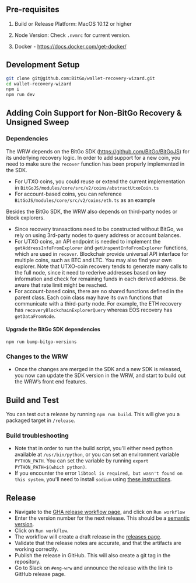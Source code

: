 ## Pre-requisites

1. Build or Release Platform: MacOS 10.12 or higher

2. Node Version: Check `.nvmrc` for current version.

3. Docker - https://docs.docker.com/get-docker/

## Development Setup

```bash
git clone git@github.com:BitGo/wallet-recovery-wizard.git
cd wallet-recovery-wizard
npm i
npm run dev
```

## Adding Coin Support for Non-BitGo Recovery & Unsigned Sweep

### Dependencies

The WRW depends on the BitGo SDK (https://github.com/BitGo/BitGoJS) for its underlying recovery logic. In order to add support for a new coin, you need to make sure the `recover` function has been properly implemented in the SDK.

- For UTXO coins, you could reuse or extend the current implementation in `BitGoJS/modules/core/src/v2/coins/abstractUtxoCoin.ts`
- For account-based coins, you can reference `BitGoJS/modules/core/src/v2/coins/eth.ts` as an example

Besides the BitGo SDK, the WRW also depends on third-party nodes or block explorers.

- Since recovery transactions need to be constructed without BitGo, we rely on using 3rd-party nodes to query address or account balances.
- For UTXO coins, an API endpoint is needed to implement the `getAddressInfoFromExplorer` and `getUnspentInfoFromExplorer` functions, which are used in `recover`. Blockchair provide universal API interface for multiple coins, such as BTC and LTC. You may also find
  your own explorer. Note that UTXO-coin recovery tends to generate many calls to the full node, since it need to rederive addresses based on key information and check for remaining funds in each derived address. Be aware that rate limit might be reached.
- For account-based coins, there are no shared functions defined in the parent class. Each coin class may have its own functions that communicate with a third-party node. For example, the ETH recovery has `recoveryBlockchainExplorerQuery` whereas EOS recovery has `getDataFromNode`.

#### Upgrade the BitGo SDK dependencies
```
npm run bump-bitgo-versions 
```

### Changes to the WRW

- Once the changes are merged in the SDK and a new SDK is released, you now can update the SDK version in the WRW, and start to build out the WRW’s front end features.

## Build and Test

You can test out a release by running `npm run build`. This will give you a packaged target in `/release`.

### Build troubleshooting

- Note that in order to run the build script, you'll either need python available at `/usr/bin/python`, or you can set an environment variable `PYTHON_PATH`. You can set the variable by running `export PYTHON_PATH=$(which python)`.
- If you encounter the error `libtool is required, but wasn't found on this system`, you'll need to install `sodium` using [these instructions](https://github.com/paixaop/node-sodium).

## Release

- Navigate to the [GHA release workflow page](https://github.com/BitGo/wallet-recovery-wizard/actions/workflows/release.yml), and click on `Run workflow`
- Enter the version number for the next release. This should be a [semantic version](https://docs.npmjs.com/about-semantic-versioning).
- Click on `Run workflow`.
- The workflow will create a draft release in the [releases page](https://github.com/BitGo/wallet-recovery-wizard/releases).
- Validate that the release notes are accurate, and that the artifacts are working correctly.
- Publish the release in GitHub. This will also create a git tag in the repository.
- Go to Slack on `#eng-wrw` and announce the release with the link to GitHub release page.

